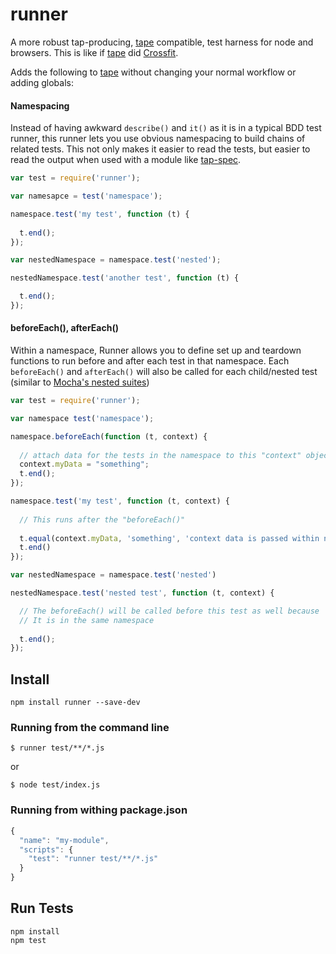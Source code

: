 # runner

A more robust tap-producing, [tape](https://github.com/substack/tape) compatible, test harness for node and browsers. This is like if [tape](https://github.com/substack/tape) did [Crossfit](http://fitnesspainfree.com/wp-content/uploads/2013/12/Hammer.jpg).

Adds the following to [tape](https://github.com/substack/tape) without changing your normal workflow or adding globals:

#### Namespacing

Instead of having awkward `describe()` and `it()` as it is in a typical BDD test runner, this runner lets you use obvious namespacing to build chains of related tests. This not only makes it easier to read the tests, but easier to read the output when used with a module like [tap-spec](https://github.com/scottcorgan/tap-spec).

```js
var test = require('runner');

var namesapce = test('namespace');

namespace.test('my test', function (t) {
  
  t.end();
});

var nestedNamespace = namespace.test('nested');

nestedNamespace.test('another test', function (t) {

  t.end();  
});
```

#### beforeEach(), afterEach()

Within a namespace, Runner allows you to define set up and teardown functions to run before and after each test in that namespace. Each `beforeEach()` and `afterEach()` will also be called for each child/nested test (similar to [Mocha's nested suites](http://visionmedia.github.io/mocha/))

```js
var test = require('runner');

var namespace test('namespace');

namespace.beforeEach(function (t, context) {
  
  // attach data for the tests in the namespace to this "context" object  
  context.myData = "something";
  t.end();
});

namespace.test('my test', function (t, context) {
  
  // This runs after the "beforeEach()"
  
  t.equal(context.myData, 'something', 'context data is passed within namespace');
  t.end()
});

var nestedNamespace = namespace.test('nested')

nestedNamespace.test('nested test', function (t, context) {

  // The beforeEach() will be called before this test as well because
  // It is in the same namespace
  
  t.end();
});
```

## Install

```
npm install runner --save-dev
```

### Running from the command line

```
$ runner test/**/*.js
```

or 

```
$ node test/index.js
```

### Running from withing package.json

```js
{
  "name": "my-module",
  "scripts": {
    "test": "runner test/**/*.js"
  }
}
```

## Run Tests

```
npm install
npm test
```